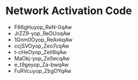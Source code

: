 # Network Activation Code
* F66gHuyop_ReN-0qAw
* JrZZ9-yop_ReDUoqAw
* 1Gnm0Oyop_ReAxkqAw
* ccjSVOyop_Zeo7cqAw
* t-cHeOyop_ZetI8qAw
* MaOkj-yop_Ze5ecqAw
* e_t9geyop_Za-bwqAw
* FuRVcuyop_ZbgOYqAw